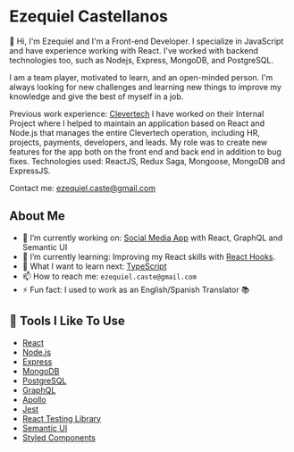 # Ezequiel Castellanos

👋 Hi, I'm Ezequiel and I'm a Front-end Developer.
I specialize in JavaScript and have experience working with React. I've worked with backend technologies too, such as Nodejs, Express, MongoDB, and PostgreSQL.

I am a team player, motivated to learn, and an open-minded person. I'm always looking for new challenges and learning new things to improve my knowledge and give the best of myself in a job.

Previous work experience: [Clevertech](https://www.clevertech.biz/) I have worked on their Internal Project where I helped to maintain an application based on React and Node.js that manages the entire Clevertech operation, including HR, projects, payments, developers, and leads. My role was to create new features for the app both on the front end and back end in addition to bug fixes. Technologies used: ReactJS, Redux Saga, Mongoose, MongoDB and ExpressJS.

Contact me: ezequiel.caste@gmail.com

## About Me
- 🔭 I’m currently working on:  [Social Media App](https://ezecaste-social-app.netlify.app/) with React, GraphQL and Semantic UI 
- 🌱 I’m currently learning: Improving my React skills with [React Hooks](https://reactjs.org/docs/hooks-intro.html).
- 🤔 What I want to learn next: [TypeScript](https://www.typescriptlang.org/)
- 📫 How to reach me: `ezequiel.caste@gmail.com`
- ⚡ Fun fact: I used to work as an English/Spanish Translator 📚

## 🔧 Tools I Like To Use

- [React](https://reactjs.org/)
- [Node.js](https://nodejs.org/)
- [Express](https://expressjs.com/)
- [MongoDB](https://www.mongodb.com/)
- [PostgreSQL](https://www.postgresql.org/)
- [GraphQL](https://graphql.org/)
- [Apollo](https://www.apollographql.com/docs/)
- [Jest](https://jestjs.io/docs/getting-started)
- [React Testing Library](https://testing-library.com/docs/react-testing-library/intro/)
- [Semantic UI](https://semantic-ui.com/)
- [Styled Components](https://styled-components.com/)
